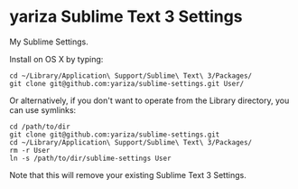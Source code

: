 yariza Sublime Text 3 Settings
==============================

My Sublime Settings.

Install on OS X by typing:

	cd ~/Library/Application\ Support/Sublime\ Text\ 3/Packages/
	git clone git@github.com:yariza/sublime-settings.git User/

Or alternatively, if you don't want to operate from the Library directory,
you can use symlinks:

	cd /path/to/dir
	git clone git@github.com:yariza/sublime-settings.git
	cd ~/Library/Application\ Support/Sublime\ Text\ 3/Packages/
	rm -r User
	ln -s /path/to/dir/sublime-settings User

Note that this will remove your existing Sublime Text 3 Settings.
